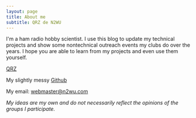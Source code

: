 ```yaml
---
layout: page
title: About me
subtitle: QRZ de N2WU
---
```




I'm a ham radio hobby scientist. I use this blog to update my technical projects and show some nontechnical outreach events my clubs do over the years. I hope you are able to learn from my projects and even use them yourself.

[QRZ](http://qrz.com/db/n2wu)

My slightly messy [Github](https://github.com/n2wu)

My email: [webmaster@n2wu.com](mailto:webmaster@n2wu.com)

_My ideas are my own and do not necessarily reflect the opinions of the groups I participate._


